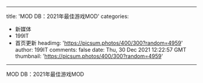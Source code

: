 
---
title: 'MOD DB：2021年最佳游戏MOD'
categories: 
 - 新媒体
 - 199IT
 - 首页更新
headimg: 'https://picsum.photos/400/300?random=4959'
author: 199IT
comments: false
date: Thu, 30 Dec 2021 12:22:57 GMT
thumbnail: 'https://picsum.photos/400/300?random=4959'
---

<div>   
MOD DB：2021年最佳游戏MOD  
</div>
            